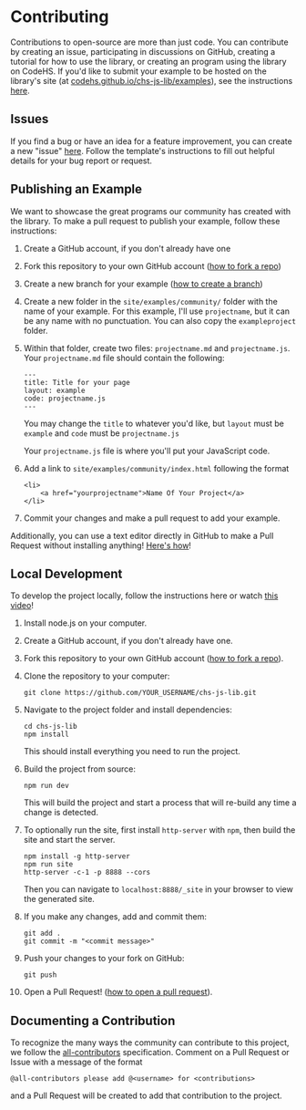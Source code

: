 # Contributing

Contributions to open-source are more than just code. You can contribute by creating an issue, participating in discussions on GitHub, creating a tutorial for how to use the library, or creating an program using the library on CodeHS. If you'd like to submit your example to be hosted on the library's site (at [codehs.github.io/chs-js-lib/examples](https://codehs.github.io/chs-js-lib/examples)), see the instructions [here](#creating-an-example).

## Issues

If you find a bug or have an idea for a feature improvement, you can create a new "issue" [here](https://github.com/codehs/chs-js-lib/issues). Follow the template's instructions to fill out helpful details for your bug report or request.

## Publishing an Example

We want to showcase the great programs our community has created with the library. To make a pull request to publish your example, follow these instructions:

1. Create a GitHub account, if you don't already have one
2. Fork this repository to your own GitHub account ([how to fork a repo](https://docs.github.com/en/get-started/quickstart/fork-a-repo))
3. Create a new branch for your example ([how to create a branch](https://docs.github.com/en/pull-requests/collaborating-with-pull-requests/proposing-changes-to-your-work-with-pull-requests/creating-and-deleting-branches-within-your-repository))
4. Create a new folder in the `site/examples/community/` folder with the name of your example. For this example, I'll use `projectname`, but it can be any name with no punctuation. You can also copy the `exampleproject` folder.
5. Within that folder, create two files: `projectname.md` and `projectname.js`. Your `projectname.md` file should contain the following:

    ```
    ---
    title: Title for your page
    layout: example
    code: projectname.js
    ---
    ```

    You may change the `title` to whatever you'd like, but `layout` must be `example` and `code` must be `projectname.js`

    Your `projectname.js` file is where you'll put your JavaScript code.

6. Add a link to `site/examples/community/index.html` following the format
    ```
    <li>
        <a href="yourprojectname">Name Of Your Project</a>
    </li>
    ```
7. Commit your changes and make a pull request to add your example.

Additionally, you can use a text editor directly in GitHub to make a Pull Request without installing anything! [Here's how](https://www.loom.com/share/2eb75e44381e4008a1c2046ba4992cca)!

## Local Development

To develop the project locally, follow the instructions here or watch [this video](https://www.loom.com/share/893122a91ec448e8ac0c40d4a3f6868b)!

1. Install node.js on your computer.
2. Create a GitHub account, if you don't already have one.
3. Fork this repository to your own GitHub account ([how to fork a repo](https://docs.github.com/en/get-started/quickstart/fork-a-repo)).
4. Clone the repository to your computer:
    ```
    git clone https://github.com/YOUR_USERNAME/chs-js-lib.git
    ```
5. Navigate to the project folder and install dependencies:
    ```
    cd chs-js-lib
    npm install
    ```
    This should install everything you need to run the project.
6. Build the project from source:
    ```
    npm run dev
    ```
    This will build the project and start a process that will re-build any time a change is detected.
7. To optionally run the site, first install `http-server` with `npm`, then build the site and start the server.

    ```
    npm install -g http-server
    npm run site
    http-server -c-1 -p 8888 --cors
    ```

    Then you can navigate to `localhost:8888/_site` in your browser to view the generated site.

8. If you make any changes, add and commit them:

    ```
    git add .
    git commit -m "<commit message>"
    ```

9. Push your changes to your fork on GitHub:

    ```
    git push
    ```

10. Open a Pull Request! ([how to open a pull request](https://docs.github.com/en/pull-requests/collaborating-with-pull-requests/proposing-changes-to-your-work-with-pull-requests/creating-a-pull-request)).

## Documenting a Contribution

To recognize the many ways the community can contribute to this project, we follow the [all-contributors](https://github.com/all-contributors/all-contributors) specification. Comment on a Pull Request or Issue with a message of the format

```
@all-contributors please add @<username> for <contributions>
```

and a Pull Request will be created to add that contribution to the project.
